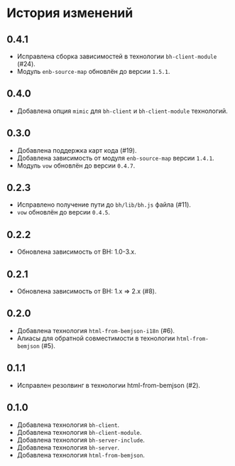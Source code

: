 История изменений
=================

0.4.1
-----

* Исправлена сборка зависимостей в технологии `bh-client-module` (#24).
* Модуль `enb-source-map` обновлён до версии `1.5.1`.

0.4.0
-----

* Добавлена опция `mimic` для `bh-client` и `bh-client-module` технологий.

0.3.0
-----

* Добавлена поддержка карт кода (#19).
* Добавлена зависимость от модуля `enb-source-map` версии `1.4.1`.
* Модуль `vow` обновлён до версии `0.4.7`.

0.2.3
-----
* Исправлено получение пути до `bh/lib/bh.js` файла (#11).
* `vow` обновлён до версии `0.4.5`.

0.2.2
-----

* Обновлена зависимость от BH: 1.0-3.x.

0.2.1
-----

* Обновлена зависимость от BH: 1.x => 2.x (#8).

0.2.0
-----

* Добавлена технология `html-from-bemjson-i18n` (#6).
* Алиасы для обратной совместимости в технологии `html-from-bemjson` (#5).

0.1.1
-----
* Исправлен резолвинг в технологии html-from-bemjson (#2).

0.1.0
-----

* Добавлена технология `bh-client`.
* Добавлена технология `bh-client-module`.
* Добавлена технология `bh-server-include`.
* Добавлена технология `bh-server`.
* Добавлена технология `html-from-bemjson`.
